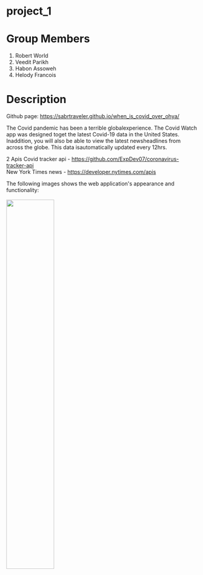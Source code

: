 # project_1

# Group Members

1. Robert World
2. Veedit Parikh
3. Habon Assoweh
4. Helody Francois

# Description

Github page: https://sabrtraveler.github.io/when_is_covid_over_ohya/

The Covid pandemic has been a terrible globalexperience. The Covid Watch app was designed toget the latest Covid-19 data in the United States. Inaddition, you will also be able to view the latest newsheadlines from across the globe. This data isautomatically updated every 12hrs.

2 Apis
Covid tracker api - https://github.com/ExpDev07/coronavirus-tracker-api <br>
New York Times news - https://developer.nytimes.com/apis

The following images shows the web application's appearance and functionality:<br><br>
<img src="./assets/images/1.png" style="width: 50%; max-width: 50%;">
